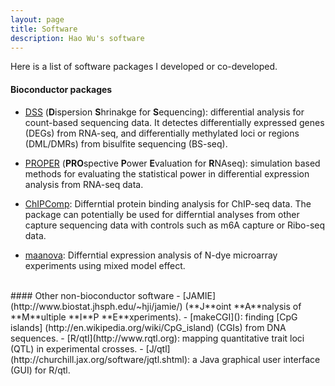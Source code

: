 ```yaml
---
layout: page
title: Software
description: Hao Wu's software 
---
```


Here is a list of software packages I developed or co-developed. 
<br>

#### Bioconductor packages 

- [DSS](http://www.bioconductor.org/packages/release/bioc/html/DSS.html) (**D**ispersion **S**hrinakge for **S**equencing): differential analysis for count-based sequencing data. It detectes differentially expressed genes (DEGs) from RNA-seq, and differentially methylated loci or regions (DML/DMRs) from bisulfite sequencing (BS-seq). 

- [PROPER](https://bioconductor.org/packages/release/bioc/html/PROPER.html) (**PRO**spective **P**ower **E**valuation for **R**NAseq): simulation based methods for evaluating the statistical power in differential expression analysis from RNA-seq data. 

- [ChIPComp](https://bioconductor.org/packages/release/bioc/html/ChIPComp.html): Differntial protein binding analysis for ChIP-seq data. The package can potentially be used for differntial analyses from other capture sequencing data with controls such as m6A capture or Ribo-seq data. 
- [maanova](https://bioconductor.org/packages/release/bioc/html/maanova.html): Differntial expression analysis of N-dye microarray experiments using mixed model effect. 

<br>
#### Other non-bioconductor software
- [JAMIE](http://www.biostat.jhsph.edu/~hji/jamie/) (**J**oint **A**nalysis of **M**ultiple **I**P **E**xperiments).
- [makeCGI](): finding [CpG islands] (http://en.wikipedia.org/wiki/CpG_island) (CGIs) from DNA sequences.
- [R/qtl](http://www.rqtl.org): mapping quantitative trait loci (QTL) in experimental crosses. 
- [J/qtl](http://churchill.jax.org/software/jqtl.shtml): a Java graphical user interface (GUI) for R/qtl. 